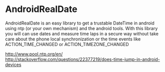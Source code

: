 # AndroidRealDate
AndroidRealDate is an easy library to get a trustable DateTime in android using ntp (or your own mechanism) and the android tools. 
With this library you will can use dates and measure time laps in a secure way without take care about the phone local synchronization or the time events like ACTION_TIME_CHANGED or ACTION_TIMEZONE_CHANGED


http://www.pool.ntp.org/en/
http://stackoverflow.com/questions/22377219/does-time-jump-in-android-devices
